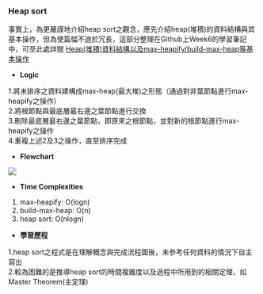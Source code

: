 ### Heap sort
事實上，為更嚴謹地介紹heap sort之觀念，應先介紹heap(堆積)的資料結構與其基本操作，但為使篇幅不過於冗長，這部分整理在Github上Week6的學習筆記中，可至此處詳閱
[Heap(堆積)資料結構以及max-heapify/build-max-heap等基本操作](https://github.com/Xu-Yidi/fluteanzi/blob/master/README.md#week6)
- **Logic**<br>

1.將未排序之資料建構成max-heap(最大堆)之形態（通過對非葉節點進行max-heapify之操作）<br>
2.將根節點與最底層最右邊之葉節點進行交換<br>
3.刪除最底層最右邊之葉節點，即原來之根節點，並對新的根節點進行max-heapify之操作<br>
4.重複上述2及3之操作，直至排序完成<br>

- **Flowchart**<br>
<img src="https://github.com/Xu-Yidi/fluteanzi/blob/master/week6/heap_sort.png">

- **Time Complexities**<br>
1. max-heapify: O(logn)<br>
2. build-max-heap: O(n)<br>
3. heap sort: O(nlogn)<br>

- **學習歷程**<br>

1.heap sort之程式是在理解概念與完成流程圖後，未參考任何資料的情況下自主寫出<br>
2.較為困難的是推導heap sort的時間複雜度以及過程中所用到的相關定理，如Master Theorem(主定理)<br>

